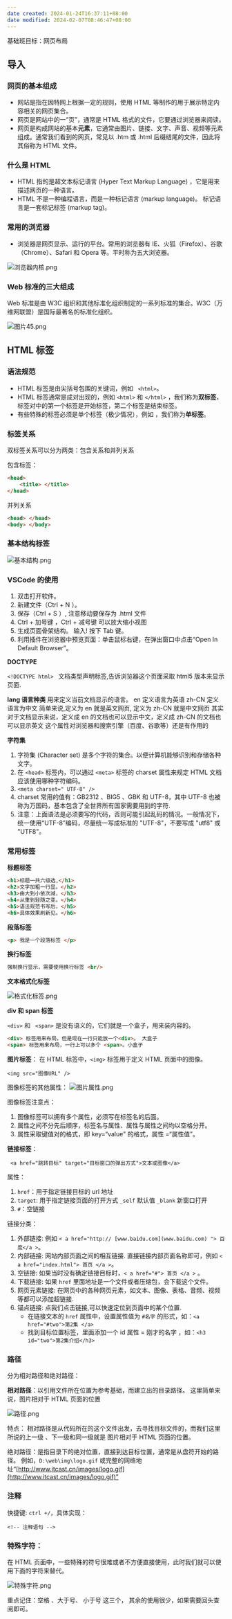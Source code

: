 ```yaml
---
date created: 2024-01-24T16:37:11+08:00
date modified: 2024-02-07T08:46:47+08:00
---
```

基础班目标：网页布局

## 导入

### 网页的基本组成

- 网站是指在因特网上根据一定的规则，使用 HTML 等制作的用于展示特定内容相关的网页集合。 
- 网页是网站中的一“页”，通常是 HTML 格式的文件，它要通过浏览器来阅读。
- 网页是构成网站的基本**元素**，它通常由图片、链接、文字、声音、视频等元素组成。通常我们看到的网页，常见以 .htm 或 .html 后缀结尾的文件，因此将其俗称为 HTML 文件。

### 什么是 HTML

- HTML 指的是超文本标记语言 (Hyper Text Markup Language) ，它是用来描述网页的一种语言。 
- HTML 不是一种编程语言，而是一种标记语言 (markup language)。 标记语言是一套标记标签 (markup tag)。

### 常用的浏览器

- 浏览器是网页显示、运行的平台。常用的浏览器有 IE、火狐（Firefox）、谷歌（Chrome）、Safari 和 Opera 等。平时称为五大浏览器。

![浏览器内核.png](https://pictures-1323793543.cos.ap-nanjing.myqcloud.com/pics/%E6%B5%8F%E8%A7%88%E5%99%A8%E5%86%85%E6%A0%B8.png)

### Web 标准的三大组成

Web 标准是由 W3C 组织和其他标准化组织制定的一系列标准的集合。W3C（万维网联盟）是国际最著名的标准化组织。

![图片45.png](https://pictures-1323793543.cos.ap-nanjing.myqcloud.com/pics/%E5%9B%BE%E7%89%8745.png)

## HTML 标签

### 语法规范

- HTML 标签是由尖括号包围的关键词，例如 ` <html>`。 
- HTML 标签通常是成对出现的，例如 `<html>` 和 `</html>` ，我们称为**双标签**，标签对中的第一个标签是开始标签，第二个标签是结束标签。 
- 有些特殊的标签必须是单个标签（极少情况），例如 ，我们称为**单标签**。

### 标签关系

双标签关系可以分为两类：包含关系和并列关系

包含标签：

```html
<head> 
	<title> </title>
</head>
```

并列关系

```html
<head> </head>
<body> </body>
```

### 基本结构标签

![基本结构.png](https://pictures-1323793543.cos.ap-nanjing.myqcloud.com/pics/%E5%9F%BA%E6%9C%AC%E7%BB%93%E6%9E%84.png)

### VSCode 的使用

1. 双击打开软件。 
2. 新建文件（Ctrl + N ）。
3. 保存（Ctrl + S ）, 注意移动要保存为 .html 文件 
4. Ctrl + 加号键 ，Ctrl + 减号键 可以放大缩小视图 
5. 生成页面骨架结构。 输入! 按下 Tab 键。 
6. 利用插件在浏览器中预览页面：单击鼠标右键，在弹出窗口中点击“Open In Default Browser”。 

**DOCTYPE** 

`<!DOCTYPE html> ` 文档类型声明标签,告诉浏览器这个页面采取 html5 版本来显示页面. 

**lang 语言种类** 用来定义当前文档显示的语言。 
en 定义语言为英语 
zh-CN 定义语言为中文 
简单来说,定义为 en 就是英文网页, 定义为 zh-CN 就是中文网页 
其实对于文档显示来说，定义成 en 的文档也可以显示中文，定义成 zh-CN 的文档也可以显示英文
这个属性对浏览器和搜索引擎（百度、谷歌等）还是有作用的

**字符集** 
1. 字符集 (Character set) 是多个字符的集合。以便计算机能够识别和存储各种文字。 
2. 在 `<head>` 标签内，可以通过 `<meta>` 标签的 charset 属性来规定 HTML 文档应该使用哪种字符编码。 
3. `<meta charset=" UTF-8" />` 
4. charset 常用的值有：GB2312 、BIG5 、GBK 和 UTF-8，其中 UTF-8 也被称为万国码，基本包含了全世界所有国家需要用到的字符. 
5. 注意：上面语法是必须要写的代码，否则可能引起乱码的情况。一般情况下，统一使用“UTF-8”编码，尽量统一写成标准的 "UTF-8"，不要写成 "utf8" 或 "UTF8"。

### 常用标签

**标题标签**

```html
<h1>标题一共六级选,</h1> 
<h2>文字加粗一行显。</h2> 
<h3>由大到小依次减，</h3> 
<h4>从重到轻随之变。</h4>
<h5>语法规范书写后，</h5>
<h6>具体效果刷新见。</h6>
```

**段落标签**

```html
<p> 我是一个段落标签 </p>
```

**换行标签**

```html
强制换行显示，需要使用换行标签 <br/>
```

**文本格式化标签**

![格式化标签.png](https://pictures-1323793543.cos.ap-nanjing.myqcloud.com/pics/%E6%A0%BC%E5%BC%8F%E5%8C%96%E6%A0%87%E7%AD%BE.png)

**div 和 span 标签** 

`<div>` 和 ` <span>` 是没有语义的，它们就是一个盒子，用来装内容的。

```html
<div> 标签用来布局，但是现在一行只能放一个<div>。 大盒子
<span> 标签用来布局，一行上可以多个 <span>。小盒子
```

**图片标签**： 在 HTML 标签中，`<img>` 标签用于定义 HTML 页面中的图像。 

```
<img src="图像URL" />
```

图像标签的其他属性：
![图片属性.png](https://pictures-1323793543.cos.ap-nanjing.myqcloud.com/pics/%E5%9B%BE%E7%89%87%E5%B1%9E%E6%80%A7.png)

图像标签注意点： 
1. 图像标签可以拥有多个属性，必须写在标签名的后面。 
2. 属性之间不分先后顺序，标签名与属性、属性与属性之间均以空格分开。 
3. 属性采取键值对的格式，即 key=“value" 的格式，属性 =“属性值”。

**链接标签**：

```
 <a href="跳转目标" target="目标窗口的弹出方式">文本或图像</a>
```

属性： 
1. `href`：用于指定链接目标的 url 地址 
2. `target`: 用于指定链接页面的打开方式 `_self` 默认值 `_blank` 新窗口打开 
3. `#`：空链接

链接分类： 

1. 外部链接: 例如 `< a href="http:// [www.baidu.com](www.baidu.com) "> 百度</a >`。 
2. 内部链接: 网站内部页面之间的相互链接. 直接链接内部页面名称即可，例如 `< a href="index.html"> 首页 </a >`。 
3. 空链接: 如果当时没有确定链接目标时，`< a href="#"> 首页 </a >` 。 
4. 下载链接: 如果 `href` 里面地址是一个文件或者压缩包，会下载这个文件。 
5. 网页元素链接: 在网页中的各种网页元素，如文本、图像、表格、音频、视频等都可以添加超链接. 
6. 锚点链接: 点我们点击链接,可以快速定位到页面中的某个位置.
	- 在链接文本的 `href` 属性中，设置属性值为 `#名字` 的形式，如：`<a href="#two">第2集 </a>`
	- 找到目标位置标签，里面添加一个 id 属性 = 刚才的名字 ，如：`<h3 id="two">第2集介绍</h3>`

### 路径

分为相对路径和绝对路径： 

**相对路径**：以引用文件所在位置为参考基础，而建立出的目录路径。 这里简单来说，图片相对于 HTML 页面的位置

![路径.png](https://pictures-1323793543.cos.ap-nanjing.myqcloud.com/pics/%E8%B7%AF%E5%BE%84.png)

特点： 相对路径是从代码所在的这个文件出发，去寻找目标文件的，而我们这里所说的上一级 、下一级和同一级就是 图片相对于 HTML 页面的位置。

绝对路径：是指目录下的绝对位置，直接到达目标位置，通常是从盘符开始的路径。 例如，`D:\web\img\logo.gif` 或完整的网络地址“[http://www.itcast.cn/images/logo.gif](http://www.itcast.cn/images/logo.gif)”

### 注释

快捷键: `ctrl +/`，具体实现： 

```
<!-- 注释语句 -->
``` 

### 特殊字符：

在 HTML 页面中，一些特殊的符号很难或者不方便直接使用，此时我们就可以使用下面的字符来替代。 

![特殊字符.png](https://pictures-1323793543.cos.ap-nanjing.myqcloud.com/pics/%E7%89%B9%E6%AE%8A%E5%AD%97%E7%AC%A6.png)

 重点记住：空格 、大于号、 小于号 这三个， 其余的使用很少，如果需要回头查阅即可。